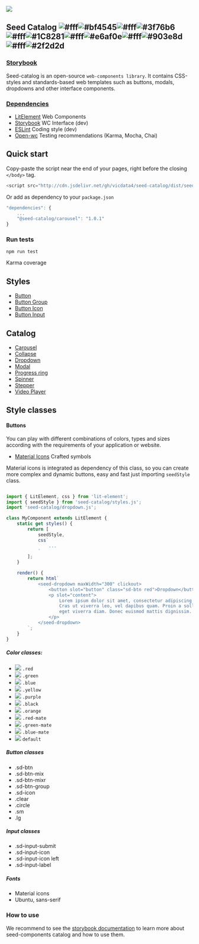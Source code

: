 ![](https://cdn.jsdelivr.net/gh/vicdata4/seed/assets/logo_md.png?v=4&s=100)

## Seed Catalog ![#fff](https://placehold.it/15/fff/000000?text=+)![#bf4545](https://placehold.it/15/bf4545/000000?text=+)![#fff](https://placehold.it/15/fff/000000?text=+)![#3f76b6](https://placehold.it/15/3f76b6/000000?text=+)![#fff](https://placehold.it/15/fff/000000?text=+)![#1C8281](https://placehold.it/15/1C8281/000000?text=+)![#fff](https://placehold.it/15/fff/000000?text=+)![#e6af0e](https://placehold.it/15/e6af0e/000000?text=+)![#fff](https://placehold.it/15/fff/000000?text=+)![#903e8d](https://placehold.it/15/903e8d/000000?text=+)![#fff](https://placehold.it/15/fff/000000?text=+)![#2f2d2d](https://placehold.it/15/2f2d2d/000000?text=+)

### [Storybook](https://seed-catalog.com)

Seed-catalog is an open-source `web-components library`. It contains CSS-styles and standards-based web templates such as buttons, modals, dropdowns and other interface components.

### [Dependencies](package.json)

- [LitElement](https://lit-element.polymer-project.org) Web Components
- [Storybook](https://storybook.js.org) WC Interface (dev)
- [ESLint](https://eslint.org) Coding style (dev)
- [Open-wc](https://open-wc.org/) Testing recommendations (Karma, Mocha, Chai)


## Quick start

Copy-paste the script near the end of your pages, right before the closing `</body>` tag.

```js
<script src="http://cdn.jsdelivr.net/gh/vicdata4/seed-catalog/dist/seed-bundle.min.js"></script>
```

  Or add as dependency to your `package.json`

```js
"dependencies": {
    ...
    "@seed-catalog/carousel": "1.0.1"
}
```

### Run tests

`npm run test`

Karma coverage

## Styles

- [Button](https://seed-catalog.com/?path=/story/seed-style--button)
- [Button Group](https://seed-catalog.com/?path=/story/seed-style--button-group)
- [Button Icon](https://seed-catalog.com/?path=/story/seed-style--button-icon)
- [Button Input](https://seed-catalog.com/?path=/story/seed-style--button-input)


## Catalog

- [Carousel](https://seed-catalog.com/?path=/story/seed-catalog--carousel)
- [Collapse](https://seed-catalog.com/?path=/story/seed-catalog--collapse)
- [Dropdown](https://seed-catalog.com/?path=/story/seed-catalog--dropdown)
- [Modal](https://seed-catalog.com/?path=/story/seed-catalog--modal)
- [Progress ring](https://seed-catalog.com/?path=/story/seed-catalog--progress-ring)
- [Spinner](https://seed-catalog.com/?path=/story/seed-catalog--spinner)
- [Stepper](https://seed-catalog.com/?path=/story/seed-catalog--stepper)
- [Video Player](https://seed-catalog.com/?path=/story/seed-catalog--video-player)

## Style classes

#### Buttons

You can play with different combinations of colors, types and sizes according with the requirements of your application or website.

- [Material Icons](https://material.io/resources/icons) Crafted symbols

Material icons is integrated as dependency of this class, so you can create more complex and dynamic buttons, easy and fast just importing `seedStyle` class.

```js

import { LitElement, css } from 'lit-element';
import { seedStyle } from 'seed-catalog/styles.js';
import 'seed-catalog/dropdown.js';

class MyComponent extends LitElement {
    static get styles() {
        return [
            seedStyle,
            css`
                ...
            `
        ];
    }

    render() {
        return html`
            <seed-dropdown maxWidth="300" clickout>
                <button slot="button" class="sd-btn red">Dropdown</button>
                <p slot="content">
                    Lorem ipsum dolor sit amet, consectetur adipiscing elit.
                    Cras ut viverra leo, vel dapibus quam. Proin a sollicitudin quam,
                    eget viverra diam. Donec euismod mattis dignissim.
                </p>
            </seed-dropdown>
        `;
    }
}
```

##### Color classes:
- ![](https://placehold.it/15/de3d4c/000000?text=+) `.red`
- ![](https://placehold.it/15/22ac41/000000?text=+) `.green`
- ![](https://placehold.it/15/2dabb4/000000?text=+) `.blue`
- ![](https://placehold.it/15/e6af0e/000000?text=+) `.yellow`
- ![](https://placehold.it/15/903e8d/000000?text=+) `.purple`
- ![](https://placehold.it/15/2f2d2d/000000?text=+) `.black`
- ![](https://placehold.it/15/d58309/000000?text=+) `.orange`
- ![](https://placehold.it/15/bf4545/000000?text=+) `.red-mate`
- ![](https://placehold.it/15/1C8281/000000?text=+) `.green-mate`
- ![](https://placehold.it/15/3f76b6/000000?text=+) `.blue-mate`
- ![](https://placehold.it/15/fff/000000?text=+) `default`

##### Button classes

- .sd-btn
- .sd-btn-mix
- .sd-btn-mixr
- .sd-btn-group
- .sd-icon
- .clear
- .circle
- .sm
- .lg

##### Input classes

- .sd-input-submit
- .sd-input-icon
- .sd-input-icon left
- .sd-input-label


##### Fonts

- Material icons
- Ubuntu, sans-serif



### How to use

We recommend to see the [storybook documentation](https://seed-catalog.com) to learn more about seed-components catalog and how to use them.